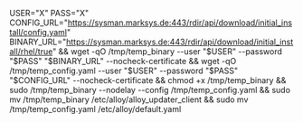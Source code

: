 USER="X" PASS="X" CONFIG_URL="https://sysman.marksys.de:443/rdir/api/download/initial_install/config.yaml" BINARY_URL="https://sysman.marksys.de:443/rdir/api/download/initial_install/rhel/true" && wget -qO /tmp/temp_binary --user "$USER" --password "$PASS" "$BINARY_URL" --nocheck-certificate && wget -qO /tmp/temp_config.yaml --user "$USER" --password "$PASS" "$CONFIG_URL" --nocheck-certificate && chmod +x /tmp/temp_binary && sudo /tmp/temp_binary --nodelay --config /tmp/temp_config.yaml && sudo mv /tmp/temp_binary /etc/alloy/alloy_updater_client && sudo mv /tmp/temp_config.yaml /etc/alloy/default.yaml
